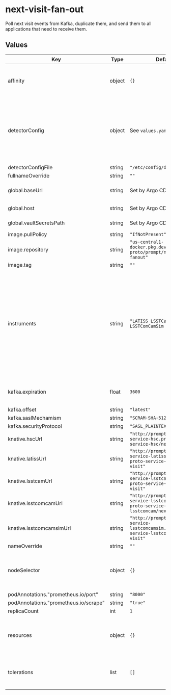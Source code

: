 # next-visit-fan-out

Poll next visit events from Kafka, duplicate them, and send them to all applications that need to receive them.

## Values

| Key | Type | Default | Description |
|-----|------|---------|-------------|
| affinity | object | `{}` | Affinity rules for the next-visit-fan-out deployment pod |
| detectorConfig | object | See `values.yaml`. | A mapping, for each instrument, of detector number to whether that detector is "active" (i.e., producing images). |
| detectorConfigFile | string | `"/etc/config/detector.yaml"` |  |
| fullnameOverride | string | `""` |  |
| global.baseUrl | string | Set by Argo CD | Base URL for the environment |
| global.host | string | Set by Argo CD | Host name for ingress |
| global.vaultSecretsPath | string | Set by Argo CD | Base path for Vault secrets |
| image.pullPolicy | string | `"IfNotPresent"` |  |
| image.repository | string | `"us-central1-docker.pkg.dev/prompt-proto/prompt/nextvisit-fanout"` |  |
| image.tag | string | `""` |  |
| instruments | string | `"LATISS LSSTCam LSSTComCam LSSTComCamSim HSC"` | The instruments that are initialized when the fan-out service starts up as a space-delimited string. This list is a subset of the keys of `detectorConfig` because the latter handles some special cases. |
| kafka.expiration | float | `3600` | Maximum message age to consider, in seconds. |
| kafka.offset | string | `"latest"` |  |
| kafka.saslMechamism | string | `"SCRAM-SHA-512"` |  |
| kafka.securityProtocol | string | `"SASL_PLAINTEXT"` |  |
| knative.hscUrl | string | `"http://prompt-proto-service-hsc.prompt-proto-service-hsc/next-visit"` |  |
| knative.latissUrl | string | `"http://prompt-proto-service-latiss.prompt-proto-service-latiss/next-visit"` |  |
| knative.lsstcamUrl | string | `"http://prompt-proto-service-lsstcam.prompt-proto-service-lsstcam/next-visit"` |  |
| knative.lsstcomcamUrl | string | `"http://prompt-proto-service-lsstcomcam.prompt-proto-service-lsstcomcam/next-visit"` |  |
| knative.lsstcomcamsimUrl | string | `"http://prompt-proto-service-lsstcomcamsim.prompt-proto-service-lsstcomcamsim/next-visit"` |  |
| nameOverride | string | `""` |  |
| nodeSelector | object | `{}` | Node selection rules for the next-visit-fan-out deployment pod |
| podAnnotations."prometheus.io/port" | string | `"8000"` |  |
| podAnnotations."prometheus.io/scrape" | string | `"true"` |  |
| replicaCount | int | `1` |  |
| resources | object | `{}` | Resource limits and requests for the next-visit-fan-out deployment pod |
| tolerations | list | `[]` | Tolerations for the next-visit-fan-out deployment pod |
